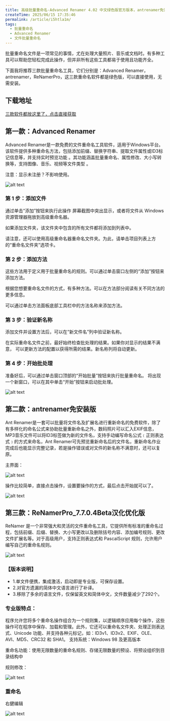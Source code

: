```yaml
---
title: 高级批量重命名-Advanced Renamer 4.02 中文绿色版官方版本，antrenamer免安装版，ReNamerPro_7.7.0.4Beta汉化优化版，文件批量重命名
createTime: 2025/06/15 17:35:46
permalink: /article/i5htla1m/
tags:
  - 批量重命名
  - Advanced Renamer
  - 文件批量重命名
---
```


批量重命名文件是一项常见的事情，尤在处理大量照片、音乐或文档时。有多种工具可以帮助您轻松完成此操作，但并非所有这些工具都易于使用且功能齐全。

下面我将推荐三款批量重命名工具，它们分别是：Advanced Renamer，antrenamer，ReNamerPro，这三款重命名软件都是绿色版，可以直接使用，无需安装。

## 下载地址

[三款软件都放这里了，点击直接获取](https://pan.quark.cn/s/d0495e145206)

## 第一款：Advanced Renamer

Advanced Renamer是一款免费的文件重命名工具软件，适用于Windows平台。该软件提供多种重命名方法，包括添加前缀、替换字符串、提取文件属性或ID3标记信息等，并支持实时预览功能 。其功能涵盖批量重命名、属性修改、大小写转换等，支持图像、音乐、视频等文件类型 。


注意：显示未注册？不影响使用。


![alt text](1.png)

### 第 1 步：添加文件

通过单击“添加”按钮来执行此操作 屏幕截图中突出显示，或者将文件从 Windows 资源管理器拖放到高级重命名器。

如果添加文件夹，该文件夹中包含的所有文件都将添加到列表中。

请注意，还可以使用高级重命名器重命名文件夹。为此，请单击项目列表上方的“重命名文件夹”选项卡。

### 第 2 步：添加方法

这些方法用于定义用于批量重命名的规则。可以通过单击窗口左侧的“添加”按钮来添加方法。

根据您想要重命名文件的方式，有多种方法。可以在方法部分阅读有关不同方法的更多信息。

可以通过单击方法面板底部工具栏中的方法名称来添加方法。

### 第 3 步：验证新名称

添加文件并设置方法后，可以在“新文件名”列中验证新名称。 

在实际重命名文件之前，最好始终检查批处理的结果。如果你对显示的结果不满意， 可以更新方法的配置以获得所需的结果。新名称列将自动更新。


### 第 4 步：开始批处理
准备好后，可以通过单击窗口顶部的“开始批量”按钮来执行批量重命名。 将出现一个新窗口，可以在其中单击“开始”按钮来启动批处理。

![alt text](2.gif)

## 第二款：antrenamer免安装版

Ant Renamer是一套可以批量将文件名及扩展名进行重新命名的免费软件，除了有多样化的命名公式来协助批量重新命名之外，数码照片可以汇入EXIF信息，MP3音乐文件可以将ID3标签做为新的文件名，支持手动编写命名公式﹝正则表达式﹞的方式来命名，Ant Renamer可先预览重新命名后的文件名，重新命名作业完成后也能显示完整记录，若是操作错误或对文件的新名称不满意时，还可以复原。

主界面：

![alt text](3.png)

操作比较简单，直接点击操作，设置要操作的方式，最后点击开始就可以了。

![alt text](4.png)


## 第三款：ReNamerPro_7.7.0.4Beta汉化优化版

ReNamer 是一个非常强大和灵活的文件重命名工具，它提供所有标准的重命名过程，包括前缀、后缀、替换、大小写更改以及删除括号内容、添加编号规则、更改文件扩展名等。对于高级用户，支持正则表达式和 PascalScript 规则，允许用户编写自己的重命名规则。

![alt text](5.png)

### 【版本说明】

- 1.单文件便携，集成激活，启动即是专业版，可保存设置。
- 2.对官方遗漏的简体中文语言进行了补译。
- 3.移除了多余的语言文件，仅保留英文和简体中文，文件数量减少了292个。


### 专业版特点：
程序允许您将多个重命名操作组合为一个规则集，以逻辑顺序应用每个操作，这些操作可在程序中保存、加载和管理。此外，它还可以重命名文件夹、处理正则表达式、Unicode 功能、并支持各种元标记，如：ID3v1、ID3v2、EXIF、OLE、AVI、MD5、CRC32 和 SHA1。
支持系统：Windows 98 及更高版本

重命名功能：使用无限数量的重命名规则、存储无限数量的预设、将预设组织到目录结构中

规则修改：

![alt text](6.png)

### 重命名

右健编辑

![alt text](7.png)